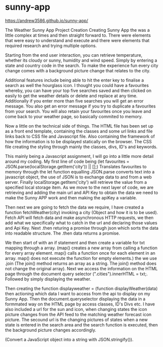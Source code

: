 # sunny-app
https://andrew3586.github.io/sunny-app/

The Weather Sunny App Project Creation
Creating Sunny App the was a little complex at times and then straight forward to.
There were elements that were easy to understand and execute and there were elements that required research and trying multiple options. 

Starting from the end user interaction, you can retrieve temperature, whether its cloudy or sunny, humidity and wind speed. Simply by entering a state and country code in the search. To make the experience fun every city change comes with a background picture change that relates to the city. 

Additional features include being able to hit the enter key to finalise a search as well the hourglass icon. I thought you could have a favourites whereby, you can have your top five searches saved and then clicked on easily to get the weather details or delete and replace at any time. Additionally if you enter more than five searches you will get an error message. You also get an error message if you try to duplicate a favourites from your search. You will also retain your favourites once you leave and come back to your weather page, so basically commited to memory.

Now a little on the technical side of things. The HTML file has been set up as a front end template, containing the classes and some url links and file links back to CSS file and Javascript file. Also containing the framework of how the information is to be displayed statically on the browser. The CSS file creating the styling through mainly the classes, divs, ID's and keywords.

This mainly being a Javascript assignment, I will go into a little more detail around my coding. My first line of code being (let favourites = JSON.parse(localStorage.getItem('city')) || [];) Translates favourites to memory through the let function equalling JSON.parse converts text into a javascript object, the use of JSON is to exchange data to and from a web server. Finally localStorage.getItem('city') will retrieve the value from a specified local storage item. As we move to the next layer of code, we are retrieving and adding the main url and API Key to obtain the data we need to make the Sunny APP work and then making the apiKey a variable.

Then next we are going to fetch the data we require, I have created a function fetchWeather(city) invoking a city (Object and how it is to be used). Fetch API will fetch data and make asynchronous HTTP requests, we then add what we specifically what to catch in the url and declaring those values and Api Key. Next .then returing a promise through json which sorts the data into readable structure. The .then data returns a promise.

We then start of with an if statement and then create a variable for txt mapping through a array. (map() creates a new array from calling a function for every array element. map() calls a function once for each element in an array. map() does not execute the function for empty elements.)  the we use .join (The join() method returns an array as a string. The join() method does not change the original array). Next we access the information on the HTML page through the document query selector (".cities").innerHTML = txt;. Followed by simply displaying the weather.

Then creating the function displayweather = (function displayWeather(data) then actioning which data I want to access from the api to display on my Sunny App. Then the document.queryselector displaying the data in a formmated way on the HTML page by access classes, ID's Divs etc.
I have also included a url for the sun and icon, when changing states the icon picture changes from the API feed to the matching weather forecast icon picture. The secound url is the changing pictures of states when a new state is entered in the search area and the search function is executed, then the background picture changes accordingly.


(Convert a JavaScript object into a string with JSON.stringify()).




